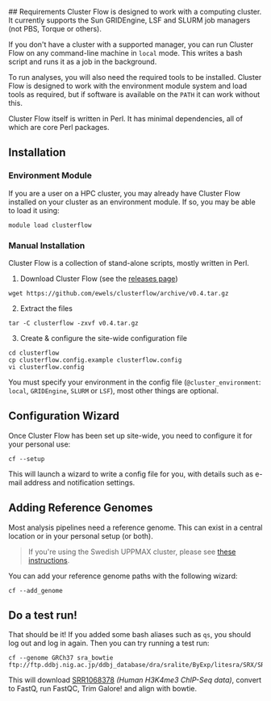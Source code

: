 ## Requirements
Cluster Flow is designed to work with a computing cluster. It currently supports
the Sun GRIDEngine, LSF and SLURM job managers (not PBS, Torque or others).

If you don't have a cluster with a supported manager, you can run Cluster Flow on
any command-line machine in `local` mode. This writes a bash script and runs it as
a job in the background.

To run analyses, you will also need the required tools to be installed. Cluster Flow
is designed to work with the environment module system and load tools as required, but
if software is available on the `PATH` it can work without this.

Cluster Flow itself is written in Perl. It has minimal dependencies, all of which are
core Perl packages.

## Installation
### Environment Module
If you are a user on a HPC cluster, you may already have Cluster Flow installed
on your cluster as an environment module. If so, you may be able to load it using:
```
module load clusterflow
```

### Manual Installation
Cluster Flow is a collection of stand-alone scripts, mostly written in Perl.

1. Download Cluster Flow (see the [releases page](https://github.com/ewels/clusterflow/releases))
```
wget https://github.com/ewels/clusterflow/archive/v0.4.tar.gz
```
2. Extract the files
```
tar -C clusterflow -zxvf v0.4.tar.gz
```
3. Create & configure the site-wide configuration file
```
cd clusterflow
cp clusterflow.config.example clusterflow.config
vi clusterflow.config
```

You must specify your environment in the config file (`@cluster_environment`:
`local`, `GRIDEngine`, `SLURM` or `LSF`), most other things are optional.

## Configuration Wizard
Once Cluster Flow has been set up site-wide, you need to configure it for your
personal use:
```
cf --setup
```

This will launch a wizard to write a config file for you, with details such
as e-mail address and notification settings.

## Adding Reference Genomes
Most analysis pipelines need a reference genome. This can exist in a central
location or in your personal setup (or both).

> If you're using the Swedish UPPMAX cluster, please see
> [these instructions](https://github.com/ewels/clusterflow-uppmax).

You can add your reference genome paths with the following wizard:
```
cf --add_genome
```

## Do a test run!
That should be it! If you added some bash aliases such as `qs`, you should
log out and log in again. Then you can try running a test run:
```
cf --genome GRCh37 sra_bowtie ftp://ftp.ddbj.nig.ac.jp/ddbj_database/dra/sralite/ByExp/litesra/SRX/SRX031/SRX031398/SRR1068378/SRR1068378.sra
```

This will download [SRR1068378](http://www.ncbi.nlm.nih.gov/sra/?term=SRR1068378)
_(Human H3K4me3 ChIP-Seq data)_, convert to FastQ, run FastQC, Trim Galore! and align with bowtie.

